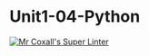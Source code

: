 # Unit1-04-Python
[![Mr Coxall's Super Linter](https://github.com/ICS3U-Programming-JeremiahO/Unit1-04-Python/workflows/Mr%20Coxall's%20Super%20Linter/badge.svg)](https://github.com/ICS3U-Programming-JeremiahO/Unit1-04-Python/actions/)

